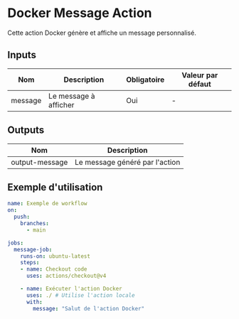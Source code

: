# Docker Message Action

Cette action Docker génère et affiche un message personnalisé.

## Inputs

| Nom     | Description                | Obligatoire | Valeur par défaut |
|---------|----------------------------|-------------|--------------------|
| message | Le message à afficher      | Oui         | -                  |

## Outputs

| Nom            | Description                |
|-----------------|----------------------------|
| output-message  | Le message généré par l'action |

## Exemple d'utilisation

```yaml
name: Exemple de workflow
on:
  push:
    branches:
      - main

jobs:
  message-job:
    runs-on: ubuntu-latest
    steps:
    - name: Checkout code
      uses: actions/checkout@v4

    - name: Exécuter l'action Docker
      uses: ./ # Utilise l'action locale
      with:
        message: "Salut de l'action Docker"
```